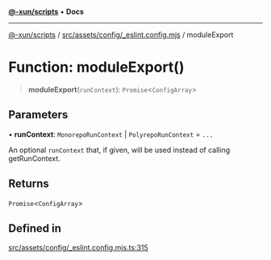 [**@-xun/scripts**](../../../../../README.md) • **Docs**

***

[@-xun/scripts](../../../../../README.md) / [src/assets/config/\_eslint.config.mjs](../README.md) / moduleExport

# Function: moduleExport()

> **moduleExport**(`runContext`): `Promise`\<`ConfigArray`\>

## Parameters

• **runContext**: `MonorepoRunContext` \| `PolyrepoRunContext` = `...`

An optional `runContext` that, if given, will be used instead of calling
getRunContext.

## Returns

`Promise`\<`ConfigArray`\>

## Defined in

[src/assets/config/\_eslint.config.mjs.ts:315](https://github.com/Xunnamius/xscripts/blob/57333eb95500d47b37fb5be30901f27ce55d7211/src/assets/config/_eslint.config.mjs.ts#L315)

